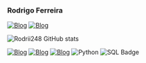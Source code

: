 ### Rodrigo Ferreira 


[![Blog](https://img.shields.io/badge/WhatsApp-25D366?style=for-the-badge&logo=whatsapp&logoColor=white)](https://api.whatsapp.com/send?phone=5521985335344) [![Blog](https://img.shields.io/badge/LinkedIn-0077B5?style=for-the-badge&logo=linkedin&logoColor=white)](https://www.linkedin.com/in/rodrigo-ferreira-325527272/)  

![Rodrii248 GitHub stats](https://github-readme-stats.vercel.app/api?username=Rodrii248&show_icons=true&theme=dark)

[![Blog](https://img.shields.io/badge/HTML5-E34F26?style=for-the-badge&logo=html5&logoColor=white)](https://github.com/Rodrii248) [![Blog](https://img.shields.io/badge/CSS3-1572B6?style=for-the-badge&logo=css3&logoColor=white)](https://github.com/Rodrii248) [![Blog](https://img.shields.io/badge/Java-ED8B00?style=for-the-badge&logo=openjdk&logoColor=white)](https://github.com/Rodrii248) ![Python](https://img.shields.io/badge/Python-3776AB?style=for-the-badge&logo=python&logoColor=white) ![SQL Badge](https://img.shields.io/badge/SQL-%230074C1.svg?style=for-the-badge&logo=sql&logoColor=white)

